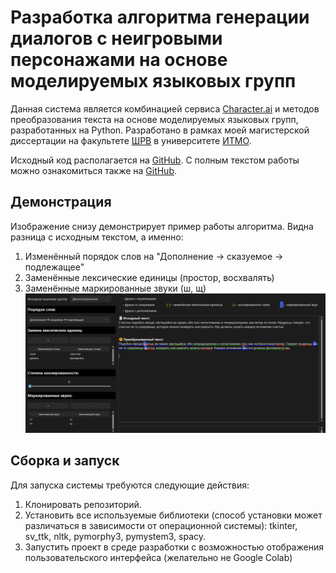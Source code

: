 # Разработка алгоритма генерации диалогов с неигровыми персонажами на основе моделируемых языковых групп
Данная система является комбинацией сервиса [Character.ai](https://character.ai/) и методов преобразования текста на основе моделируемых языковых групп, разработанных на Python.
Разработано в рамках моей магистерской диссертации на факультете [ШРВ](https://itmo.games/) в университете [ИТМО](https://itmo.ru/).

Исходный код располагается на [GitHub](https://github.com/Yar-ick/DialogsGenerationBasedOnSimulatedLanguageGroups).
С полным текстом работы можно ознакомиться также на [GitHub](https://github.com/Yar-ick/DialogsGenerationBasedOnSimulatedLanguageGroups).

## Демонстрация
Изображение снизу демонстрирует пример работы алгоритма. Видна разница с исходным текстом, а именно:
1. Изменённый порядок слов на "Дополнение -> сказуемое -> подлежащее"
2. Заменённые лексические единицы (простор, восхвалять)
3. Заменённые маркированные звуки (ш, щ)
![Демонстрация работы алгоритма](./Demonstration.png)

## Сборка и запуск
Для запуска системы требуются следующие действия:
1. Клонировать репозиторий.
2. Установить все используемые библиотеки (способ установки может различаться в зависимости от операционной системы): tkinter, sv_ttk, nltk, pymorphy3, pymystem3, spacy.
3. Запустить проект в среде разработки с возможностью отображения пользовательского интерфейса (желательно не Google Colab)
